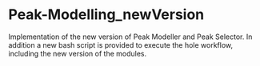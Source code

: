# Peak-Modelling_newVersion
Implementation of the new version of Peak Modeller and Peak Selector. In addition a new bash script is provided to execute the hole workflow, including the new version of the modules.
